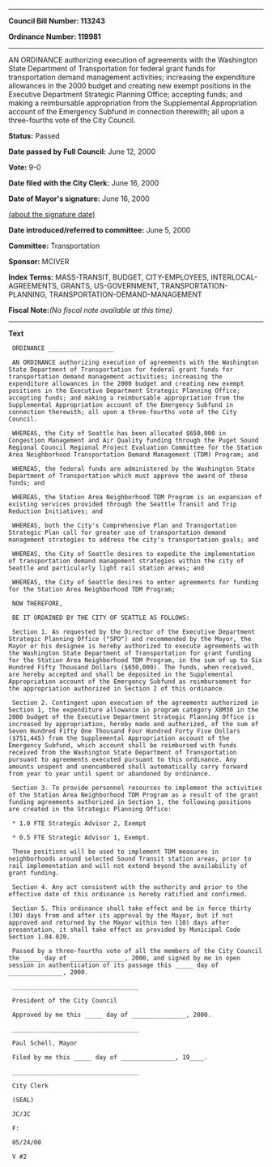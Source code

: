 

********

**Council Bill Number: 113243**
   
**Ordinance Number: 119981**
********

 AN ORDINANCE authorizing execution of agreements with the Washington State Department of Transportation for federal grant funds for transportation demand management activities; increasing the expenditure allowances in the 2000 budget and creating new exempt positions in the Executive Department Strategic Planning Office; accepting funds; and making a reimbursable appropriation from the Supplemental Appropriation account of the Emergency Subfund in connection therewith; all upon a three-fourths vote of the City Council.

**Status:** Passed
   
**Date passed by Full Council:** June 12, 2000
   
**Vote:** 9-0
   
**Date filed with the City Clerk:** June 16, 2000
   
**Date of Mayor's signature:** June 16, 2000
   
[(about the signature date)](/~public/approvaldate.htm)
   
   
   
**Date introduced/referred to committee:** June 5, 2000
   
**Committee:** Transportation
   
**Sponsor:** MCIVER
   
   
**Index Terms:** MASS-TRANSIT, BUDGET, CITY-EMPLOYEES, INTERLOCAL-AGREEMENTS, GRANTS, US-GOVERNMENT, TRANSPORTATION-PLANNING, TRANSPORTATION-DEMAND-MANAGEMENT

**Fiscal Note:**_(No fiscal note available at this time)_

********

**Text**
   
```
 ORDINANCE __________________

 AN ORDINANCE authorizing execution of agreements with the Washington State Department of Transportation for federal grant funds for transportation demand management activities; increasing the expenditure allowances in the 2000 budget and creating new exempt positions in the Executive Department Strategic Planning Office; accepting funds; and making a reimbursable appropriation from the Supplemental Appropriation account of the Emergency Subfund in connection therewith; all upon a three-fourths vote of the City Council.

 WHEREAS, the City of Seattle has been allocated $650,000 in Congestion Management and Air Quality funding through the Puget Sound Regional Council Regional Project Evaluation Committee for the Station Area Neighborhood Transportation Demand Management (TDM) Program; and

 WHEREAS, the federal funds are administered by the Washington State Department of Transportation which must approve the award of these funds; and

 WHEREAS, the Station Area Neighborhood TDM Program is an expansion of existing services provided through the Seattle Transit and Trip Reduction Initiatives; and

 WHEREAS, both the City's Comprehensive Plan and Transportation Strategic Plan call for greater use of transportation demand management strategies to address the city's transportation goals; and

 WHEREAS, the City of Seattle desires to expedite the implementation of transportation demand management strategies within the city of Seattle and particularly light rail station areas; and

 WHEREAS, the City of Seattle desires to enter agreements for funding for the Station Area Neighborhood TDM Program;

 NOW THEREFORE,

 BE IT ORDAINED BY THE CITY OF SEATTLE AS FOLLOWS:

 Section 1. As requested by the Director of the Executive Department Strategic Planning Office ("SPO") and recommended by the Mayor, the Mayor or his designee is hereby authorized to execute agreements with the Washington State Department of Transportation for grant funding for the Station Area Neighborhood TDM Program, in the sum of up to Six Hundred Fifty Thousand Dollars ($650,000). The funds, when received, are hereby accepted and shall be deposited in the Supplemental Appropriation account of the Emergency Subfund as reimbursement for the appropriation authorized in Section 2 of this ordinance.

 Section 2. Contingent upon execution of the agreements authorized in Section 1, the expenditure allowance in program category X8M30 in the 2000 budget of the Executive Department Strategic Planning Office is increased by appropriation, hereby made and authorized, of the sum of Seven Hundred Fifty One Thousand Four Hundred Forty Five Dollars ($751,445) from the Supplemental Appropriation account of the Emergency Subfund, which account shall be reimbursed with funds received from the Washington State Department of Transportation pursuant to agreements executed pursuant to this ordinance. Any amounts unspent and unencumbered shall automatically carry forward from year to year until spent or abandoned by ordinance.

 Section 3. To provide personnel resources to implement the activities of the Station Area Neighborhood TDM Program as a result of the grant funding agreements authorized in Section 1, the following positions are created in the Strategic Planning Office:

 * 1.0 FTE Strategic Advisor 2, Exempt

 * 0.5 FTE Strategic Advisor 1, Exempt.

 These positions will be used to implement TDM measures in neighborhoods around selected Sound Transit station areas, prior to rail implementation and will not extend beyond the availability of grant funding.

 Section 4. Any act consistent with the authority and prior to the effective date of this ordinance is hereby ratified and confirmed.

 Section 5. This ordinance shall take effect and be in force thirty (30) days from and after its approval by the Mayor, but if not approved and returned by the Mayor within ten (10) days after presentation, it shall take effect as provided by Municipal Code Section 1.04.020.

 Passed by a three-fourths vote of all the members of the City Council the _____ day of _______________, 2000, and signed by me in open session in authentication of its passage this _____ day of _______________, 2000.

 ___________________________________

 President of the City Council

 Approved by me this _____ day of _______________, 2000.

 ___________________________________

 Paul Schell, Mayor

 Filed by me this _____ day of _______________, 19____.

 ___________________________________

 City Clerk

 (SEAL)

 JC/JC

 F:

 05/24/00

 V #2

```

